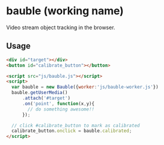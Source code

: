 # bauble (working name)

Video stream object tracking in the browser.

## Usage

```html
<div id="target"></div>
<button id="calibrate_button"></button>

<script src="js/bauble.js"></script>
<script>
  var bauble = new Bauble({worker:'js/bauble-worker.js'})
  bauble.getUserMedia()
      .attach('#target')
      .on('point', function(x,y){
        // do something awesome!!
      });

  // click #calibrate_button to mark as calibrated
  calibrate_button.onclick = bauble.calibrated;
</script>
```